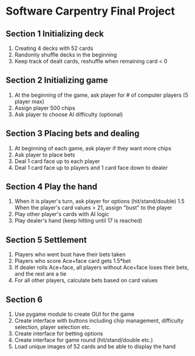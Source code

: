 # Software Carpentry Final Project
## Section 1 Initializing deck
1. Creating 4 decks with 52 cards
2. Randomly shuffle decks in the beginning
3. Keep track of dealt cards, reshuffle when remaining card < 0
## Section 2 Initializing game
1. At the beginning of the game, ask player for # of computer players (5 player max)
2. Assign player 500 chips
3. Ask player to choose AI difficulty (optional)
## Section 3 Placing bets and dealing
1. At beginning of each game, ask player if they want more chips
2. Ask player to place bets
3. Deal 1 card face up to each player
4. Deal 1 card face up to players and 1 card face down to dealer
## Section 4 Play the hand
1. When it is player's turn, ask player for options (hit/stand/double)
  1.5 When the player's card values > 21, assign "bust" to the player
2. Play other player's cards with AI logic
3. Play dealer's hand (keep hitting until 17 is reached)
## Section 5 Settlement
1. Players who went bust have their bets taken
2. Players who score Ace+face card gets 1.5*bet
3. If dealer rolls Ace+face, all players without Ace+face loses their bets, and the rest are a tie
4. For all other players, calculate bets based on card values
## Section 6
1. Use pygame module to create GUI for the game
2. Create interface with buttons including chip management, difficulty selection, player selection etc.
3. Create interface for betting options
4. Create interface for game round (hit/stand/double etc.)
5. Load unique images of 52 cards and be able to display the hand
